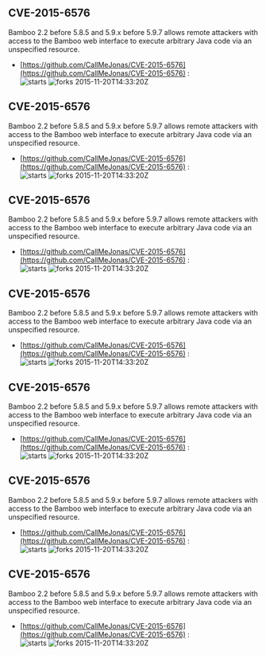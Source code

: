 ## CVE-2015-6576
 Bamboo 2.2 before 5.8.5 and 5.9.x before 5.9.7 allows remote attackers with access to the Bamboo web interface to execute arbitrary Java code via an unspecified resource.

- [https://github.com/CallMeJonas/CVE-2015-6576](https://github.com/CallMeJonas/CVE-2015-6576) :  
![starts](https://img.shields.io/github/stars/CallMeJonas/CVE-2015-6576.svg) 
![forks](https://img.shields.io/github/forks/CallMeJonas/CVE-2015-6576.svg) 
2015-11-20T14:33:20Z

## CVE-2015-6576
 Bamboo 2.2 before 5.8.5 and 5.9.x before 5.9.7 allows remote attackers with access to the Bamboo web interface to execute arbitrary Java code via an unspecified resource.

- [https://github.com/CallMeJonas/CVE-2015-6576](https://github.com/CallMeJonas/CVE-2015-6576) :  
![starts](https://img.shields.io/github/stars/CallMeJonas/CVE-2015-6576.svg) 
![forks](https://img.shields.io/github/forks/CallMeJonas/CVE-2015-6576.svg) 
2015-11-20T14:33:20Z

## CVE-2015-6576
 Bamboo 2.2 before 5.8.5 and 5.9.x before 5.9.7 allows remote attackers with access to the Bamboo web interface to execute arbitrary Java code via an unspecified resource.

- [https://github.com/CallMeJonas/CVE-2015-6576](https://github.com/CallMeJonas/CVE-2015-6576) :  
![starts](https://img.shields.io/github/stars/CallMeJonas/CVE-2015-6576.svg) 
![forks](https://img.shields.io/github/forks/CallMeJonas/CVE-2015-6576.svg) 
2015-11-20T14:33:20Z

## CVE-2015-6576
 Bamboo 2.2 before 5.8.5 and 5.9.x before 5.9.7 allows remote attackers with access to the Bamboo web interface to execute arbitrary Java code via an unspecified resource.

- [https://github.com/CallMeJonas/CVE-2015-6576](https://github.com/CallMeJonas/CVE-2015-6576) :  
![starts](https://img.shields.io/github/stars/CallMeJonas/CVE-2015-6576.svg) 
![forks](https://img.shields.io/github/forks/CallMeJonas/CVE-2015-6576.svg) 
2015-11-20T14:33:20Z

## CVE-2015-6576
 Bamboo 2.2 before 5.8.5 and 5.9.x before 5.9.7 allows remote attackers with access to the Bamboo web interface to execute arbitrary Java code via an unspecified resource.

- [https://github.com/CallMeJonas/CVE-2015-6576](https://github.com/CallMeJonas/CVE-2015-6576) :  
![starts](https://img.shields.io/github/stars/CallMeJonas/CVE-2015-6576.svg) 
![forks](https://img.shields.io/github/forks/CallMeJonas/CVE-2015-6576.svg) 
2015-11-20T14:33:20Z

## CVE-2015-6576
 Bamboo 2.2 before 5.8.5 and 5.9.x before 5.9.7 allows remote attackers with access to the Bamboo web interface to execute arbitrary Java code via an unspecified resource.

- [https://github.com/CallMeJonas/CVE-2015-6576](https://github.com/CallMeJonas/CVE-2015-6576) :  
![starts](https://img.shields.io/github/stars/CallMeJonas/CVE-2015-6576.svg) 
![forks](https://img.shields.io/github/forks/CallMeJonas/CVE-2015-6576.svg) 
2015-11-20T14:33:20Z

## CVE-2015-6576
 Bamboo 2.2 before 5.8.5 and 5.9.x before 5.9.7 allows remote attackers with access to the Bamboo web interface to execute arbitrary Java code via an unspecified resource.

- [https://github.com/CallMeJonas/CVE-2015-6576](https://github.com/CallMeJonas/CVE-2015-6576) :  
![starts](https://img.shields.io/github/stars/CallMeJonas/CVE-2015-6576.svg) 
![forks](https://img.shields.io/github/forks/CallMeJonas/CVE-2015-6576.svg) 
2015-11-20T14:33:20Z

